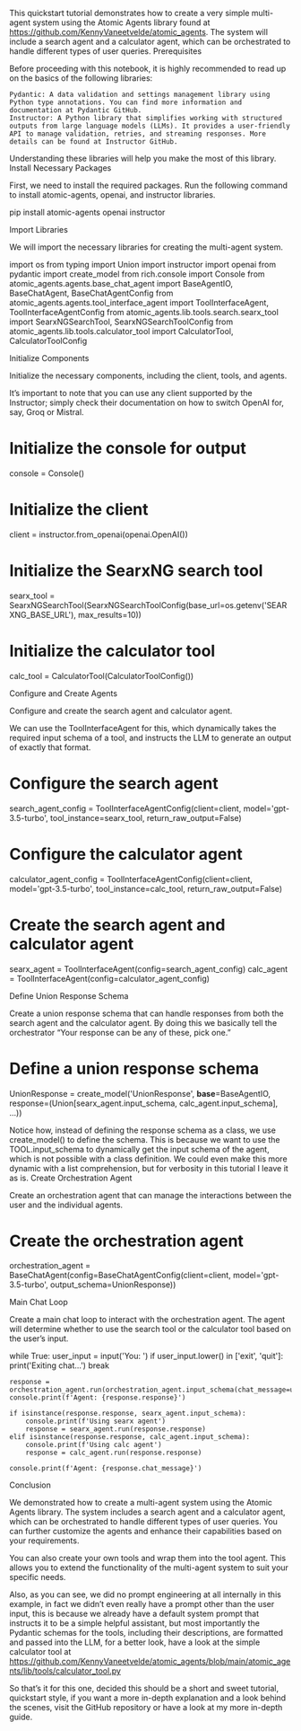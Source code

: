 This quickstart tutorial demonstrates how to create a very simple multi-agent system using the Atomic Agents library found at https://github.com/KennyVaneetvelde/atomic_agents. The system will include a search agent and a calculator agent, which can be orchestrated to handle different types of user queries.
Prerequisites

Before proceeding with this notebook, it is highly recommended to read up on the basics of the following libraries:

    Pydantic: A data validation and settings management library using Python type annotations. You can find more information and documentation at Pydantic GitHub.
    Instructor: A Python library that simplifies working with structured outputs from large language models (LLMs). It provides a user-friendly API to manage validation, retries, and streaming responses. More details can be found at Instructor GitHub.

Understanding these libraries will help you make the most of this library.
Install Necessary Packages

First, we need to install the required packages. Run the following command to install atomic-agents, openai, and instructor libraries.

pip install atomic-agents openai instructor

Import Libraries

We will import the necessary libraries for creating the multi-agent system.

import os
from typing import Union
import instructor
import openai
from pydantic import create_model
from rich.console import Console
from atomic_agents.agents.base_chat_agent import BaseAgentIO, BaseChatAgent, BaseChatAgentConfig
from atomic_agents.agents.tool_interface_agent import ToolInterfaceAgent, ToolInterfaceAgentConfig
from atomic_agents.lib.tools.search.searx_tool import SearxNGSearchTool, SearxNGSearchToolConfig
from atomic_agents.lib.tools.calculator_tool import CalculatorTool, CalculatorToolConfig

Initialize Components

Initialize the necessary components, including the client, tools, and agents.

It’s important to note that you can use any client supported by the Instructor; simply check their documentation on how to switch OpenAI for, say, Groq or Mistral.

# Initialize the console for output
console = Console()

# Initialize the client
client = instructor.from_openai(openai.OpenAI())

# Initialize the SearxNG search tool
searx_tool = SearxNGSearchTool(SearxNGSearchToolConfig(base_url=os.getenv('SEARXNG_BASE_URL'), max_results=10))

# Initialize the calculator tool
calc_tool = CalculatorTool(CalculatorToolConfig())

Configure and Create Agents

Configure and create the search agent and calculator agent.

We can use the ToolInterfaceAgent for this, which dynamically takes the required input schema of a tool, and instructs the LLM to generate an output of exactly that format.

# Configure the search agent
search_agent_config = ToolInterfaceAgentConfig(client=client, model='gpt-3.5-turbo', tool_instance=searx_tool, return_raw_output=False)

# Configure the calculator agent
calculator_agent_config = ToolInterfaceAgentConfig(client=client, model='gpt-3.5-turbo', tool_instance=calc_tool, return_raw_output=False)

# Create the search agent and calculator agent
searx_agent = ToolInterfaceAgent(config=search_agent_config)
calc_agent = ToolInterfaceAgent(config=calculator_agent_config)

Define Union Response Schema

Create a union response schema that can handle responses from both the search agent and the calculator agent. By doing this we basically tell the orchestrator “Your response can be any of these, pick one.”

# Define a union response schema
UnionResponse = create_model('UnionResponse', __base__=BaseAgentIO, response=(Union[searx_agent.input_schema, calc_agent.input_schema], ...))

Notice how, instead of defining the response schema as a class, we use create_model() to define the schema. This is because we want to use the TOOL.input_schema to dynamically get the input schema of the agent, which is not possible with a class definition. We could even make this more dynamic with a list comprehension, but for verbosity in this tutorial I leave it as is.
Create Orchestration Agent

Create an orchestration agent that can manage the interactions between the user and the individual agents.

# Create the orchestration agent
orchestration_agent = BaseChatAgent(config=BaseChatAgentConfig(client=client, model='gpt-3.5-turbo', output_schema=UnionResponse))

Main Chat Loop

Create a main chat loop to interact with the orchestration agent. The agent will determine whether to use the search tool or the calculator tool based on the user’s input.

while True:
    user_input = input('You: ')
    if user_input.lower() in ['exit', 'quit']:
        print('Exiting chat...')
        break

    response = orchestration_agent.run(orchestration_agent.input_schema(chat_message=user_input))
    console.print(f'Agent: {response.response}')

    if isinstance(response.response, searx_agent.input_schema):
        console.print(f'Using searx agent')
        response = searx_agent.run(response.response)
    elif isinstance(response.response, calc_agent.input_schema):
        console.print(f'Using calc agent')
        response = calc_agent.run(response.response)

    console.print(f'Agent: {response.chat_message}')

Conclusion

We demonstrated how to create a multi-agent system using the Atomic Agents library. The system includes a search agent and a calculator agent, which can be orchestrated to handle different types of user queries. You can further customize the agents and enhance their capabilities based on your requirements.

You can also create your own tools and wrap them into the tool agent. This allows you to extend the functionality of the multi-agent system to suit your specific needs.

Also, as you can see, we did no prompt engineering at all internally in this example, in fact we didn’t even really have a prompt other than the user input, this is because we already have a default system prompt that instructs it to be a simple helpful assistant, but most importantly the Pydantic schemas for the tools, including their descriptions, are formatted and passed into the LLM, for a better look, have a look at the simple calculator tool at https://github.com/KennyVaneetvelde/atomic_agents/blob/main/atomic_agents/lib/tools/calculator_tool.py

So that’s it for this one, decided this should be a short and sweet tutorial, quickstart style, if you want a more in-depth explanation and a look behind the scenes, visit the GitHub repository or have a look at my more in-depth guide.
